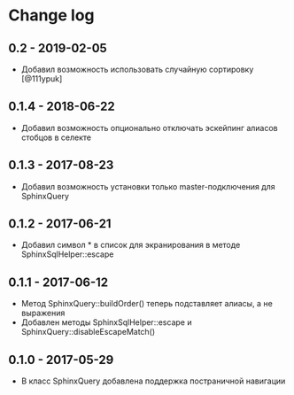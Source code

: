 # Change log

## 0.2 - 2019-02-05

* Добавил возможность использовать случайную сортировку [@111ypuk]

## 0.1.4 - 2018-06-22

* Добавил возможность опционально отключать эскейпинг алиасов стобцов в селекте

## 0.1.3 - 2017-08-23

* Добавил возможность установки только master-подключения для SphinxQuery

## 0.1.2 - 2017-06-21

* Добавил символ * в список для экранирования в методе SphinxSqlHelper::escape

## 0.1.1 - 2017-06-12

* Метод SphinxQuery::buildOrder() теперь подставляет алиасы, а не выражения
* Добавлен методы SphinxSqlHelper::escape и SphinxQuery::disableEscapeMatch()

## 0.1.0 - 2017-05-29

* В класс SphinxQuery добавлена поддержка постраничной навигации

